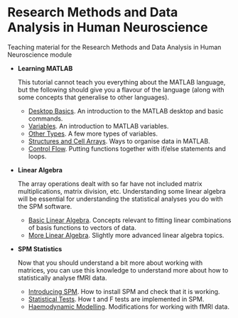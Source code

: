 # Research Methods and Data Analysis in Human Neuroscience
Teaching material for the Research Methods and Data Analysis in Human Neuroscience module

* **Learning MATLAB**
  
    This tutorial cannot teach you everything about the MATLAB language, but the following should give you a flavour of the language (along with some concepts that generalise to other languages).
    * [Desktop Basics](desktop_basics.md). An introduction to the MATLAB desktop and basic commands.
    * [Variables](variables.md). An introduction to MATLAB variables.
    * [Other Types](other_types.md). A few more types of variables.
    * [Structures and Cell Arrays](cells_and_structs.md). Ways to organise data in MATLAB.
    * [Control Flow](control_flow.md). Putting functions together with if/else statements and loops.
      
* **Linear Algebra**
  
    The array operations dealt with so far have not included matrix multiplications, matrix division, etc.
    Understanding some linear algebra will be essential for understanding the statistical analyses you do with the SPM software.
    * [Basic Linear Algebra](linear_algebra.md). Concepts relevant to fitting linear combinations of basis functions to vectors of data.
    * [More Linear Algebra](matrix_operations.md). Slightly more advanced linear algebra topics.

* **SPM Statistics**

    Now that you should understand a bit more about working with matrices, you can use this knowledge to understand more about how to statistically analyse fMRI data.
    * [Introducing SPM](installing_spm.md). How to install SPM and check that it is working.
    * [Statistical Tests](linear_model.md). How t and F tests are implemented in SPM.
    * [Haemodynamic Modelling](haemodynamic_modelling.md). Modifications for working with fMRI data.
